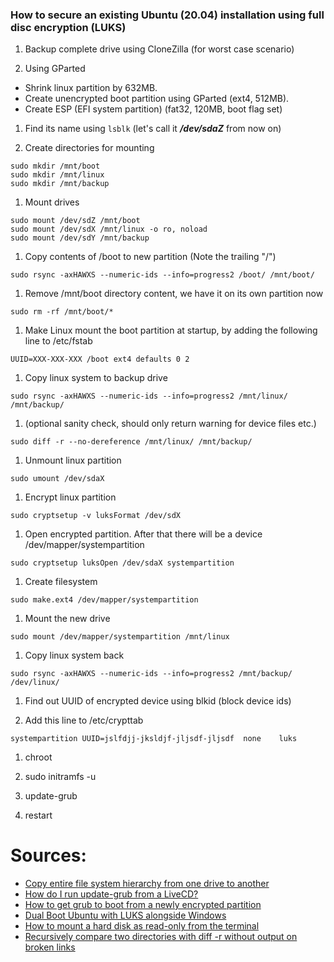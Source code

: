 ### How to secure an existing Ubuntu (20.04) installation using full disc encryption (LUKS)

1. Backup complete drive using CloneZilla (for worst case scenario)

1. Using GParted
- Shrink linux partition by 632MB.
- Create unencrypted boot partition using GParted (ext4, 512MB).
- Create ESP (EFI system partition) (fat32, 120MB, boot flag set)

1. Find its name using ```lsblk``` (let's call it ***/dev/sdaZ*** from now on)

1. Create directories for mounting
```
sudo mkdir /mnt/boot
sudo mkdir /mnt/linux
sudo mkdir /mnt/backup
```

1. Mount drives
```
sudo mount /dev/sdZ /mnt/boot
sudo mount /dev/sdX /mnt/linux -o ro, noload
sudo mount /dev/sdY /mnt/backup
```

1. Copy contents of /boot to new partition (Note the trailing "/")
```
sudo rsync -axHAWXS --numeric-ids --info=progress2 /boot/ /mnt/boot/
```

1. Remove /mnt/boot directory content, we have it on its own partition now
```
sudo rm -rf /mnt/boot/*
```

1. Make Linux mount the boot partition at startup, by adding the following line to /etc/fstab
```
UUID=XXX-XXX-XXX /boot ext4 defaults 0 2
```

1. Copy linux system to backup drive
```
sudo rsync -axHAWXS --numeric-ids --info=progress2 /mnt/linux/ /mnt/backup/
```

1. (optional sanity check, should only return warning for device files etc.)
```
sudo diff -r --no-dereference /mnt/linux/ /mnt/backup/
```

1. Unmount linux partition
```
sudo umount /dev/sdaX
```

1. Encrypt linux partition
```
sudo cryptsetup -v luksFormat /dev/sdX
```

1. Open encrypted partition. After that there will be a device /dev/mapper/systempartition
```
sudo cryptsetup luksOpen /dev/sdaX systempartition
```

1. Create filesystem
```
sudo make.ext4 /dev/mapper/systempartition
```

1. Mount the new drive
```
sudo mount /dev/mapper/systempartition /mnt/linux
```

1. Copy linux system back
```
sudo rsync -axHAWXS --numeric-ids --info=progress2 /mnt/backup/ /dev/linux/
```

1. Find out UUID of encrypted device using blkid (block device ids)

1. Add this line to /etc/crypttab
```
systempartition UUID=jslfdjj-jksldjf-jljsdf-jljsdf	none	luks
```

1. chroot

1. sudo initramfs -u

1. update-grub

1. restart

# Sources:

- [Copy entire file system hierarchy from one drive to another](https://superuser.com/questions/307541/copy-entire-file-system-hierarchy-from-one-drive-to-another)
- [How do I run update-grub from a LiveCD?](https://askubuntu.com/questions/145241/how-do-i-run-update-grub-from-a-livecd)
- [How to get grub to boot from a newly encrypted partition](https://askubuntu.com/questions/1082131/how-to-get-grub-to-boot-from-a-newly-encrypted-partition)
- [Dual Boot Ubuntu with LUKS alongside Windows](https://www.youtube.com/watch?v=IfJ6HkMxgEY&feature=youtu.be)
- [How to mount a hard disk as read-only from the terminal](https://askubuntu.com/questions/296331/how-to-mount-a-hard-disk-as-read-only-from-the-terminal)
- [Recursively compare two directories with diff -r without output on broken links](https://unix.stackexchange.com/questions/49496/recursively-compare-two-directories-with-diff-r-without-output-on-broken-links)
